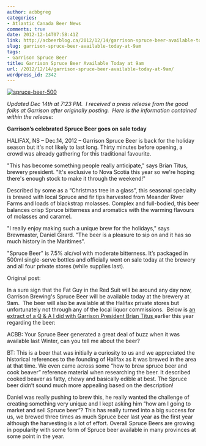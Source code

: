 ```yaml
---
author: acbbgreg
categories:
- Atlantic Canada Beer News
comments: true
date: 2012-12-14T07:58:41Z
link: http://acbeerblog.ca/2012/12/14/garrison-spruce-beer-available-today-at-9am/
slug: garrison-spruce-beer-available-today-at-9am
tags:
- Garrison Spruce Beer
title: Garrison Spruce Beer Available Today at 9am
url: /2012/12/14/garrison-spruce-beer-available-today-at-9am/
wordpress_id: 2342
---
```


[![spruce-beer-500](http://acbeerblog.ca/wp-content/uploads/2012/02/spruce-beer-500.png)](http://atlanticcanadabeerblog.wordpress.com/2012/02/11/get-your-garrison-spruce-beer-while-you-still-can/spruce-beer-500/)

_Updated Dec 14th at 7:23 PM.  I received a press release from the good folks at Garrison after originally posting.  Here is the information contained within the release:_

**Garrison’s celebrated Spruce Beer goes on sale today**

HALIFAX, NS – Dec.14, 2012 – Garrison Spruce Beer is back for the holiday season but it's not likely to last long. Thirty minutes before opening, a crowd was already gathering for this traditional favourite.

"This has become something people really anticipate," says Brian Titus, brewery president. "It's exclusive to Nova Scotia this year so we're hoping there's enough stock to make it through the weekend!"

Described by some as a “Christmas tree in a glass”, this seasonal specialty is brewed with local Spruce and fir tips harvested from Meander River Farms and loads of blackstrap molasses. Complex and full-bodied, this beer balances crisp Spruce bitterness and aromatics with the warming flavours of molasses and caramel.

"I really enjoy making such a unique brew for the holidays," says Brewmaster, Daniel Girard. "The beer is a pleasure to sip on and it has so much history in the Maritimes".

"Spruce Beer" is 7.5% alc/vol with moderate bitterness. It’s packaged in 500ml single-serve bottles and officially went on sale today at the brewery and all four private stores (while supplies last).

Original post:

In a sure sign that the Fat Guy in the Red Suit will be around any day now, Garrison Brewing's Spruce Beer will be available today at the brewery at 9am.  The beer will also be available at the Halifax private stores but unfortunately not through any of the local liquor commissions.  Below is [an extract of a Q & A I did with Garrison President Brian Titus ](http://atlanticcanadabeerblog.wordpress.com/2012/08/02/q-and-a-with-garrison-brewing-co-president-brian-titus/)earlier this year regarding the beer:

ACBB: Your Spruce Beer generated a great deal of buzz when it was available last Winter, can you tell me about the beer?

BT: This is a beer that was initially a curiosity to us and we appreciated the historical references to the founding of Halifax as it was brewed in the area at that time. We even came across some “how to brew spruce beer and cook beaver” reference material when researching the beer. It described cooked beaver as fatty, chewy and basically edible at best. The Spruce beer didn’t sound much more appealing based on the description!

Daniel was really pushing to brew this, he really wanted the challenge of creating something very unique and I kept asking him “how am I going to market and sell Spruce beer”? This has really turned into a big success for us, we brewed three times as much Spruce beer last year as the first year although the harvesting is a lot of effort. Overall Spruce Beers are growing in popularity with some form of Spruce beer available in many provinces at some point in the year.
